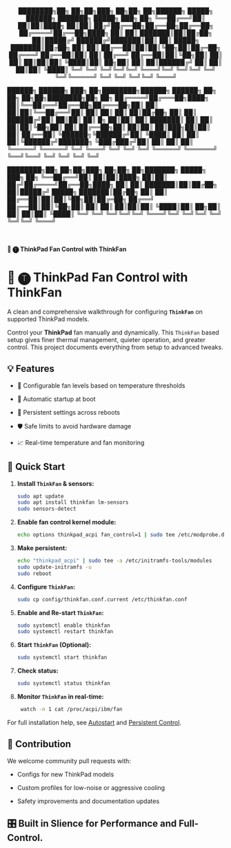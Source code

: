 <p align="center">
        ████████╗██╗  ██╗██╗███╗   ██╗██╗  ██╗██████╗  █████╗ ██████╗     ███████╗ █████╗ ███╗   ██╗
        ╚══██╔══╝██║  ██║██║████╗  ██║██║ ██╔╝██╔══██╗██╔══██╗██╔══██╗    ██╔════╝██╔══██╗████╗  ██║
           ██║   ███████║██║██╔██╗ ██║█████╔╝ ██████╔╝███████║██║  ██║    █████╗  ███████║██╔██╗ ██║
           ██║   ██╔══██║██║██║╚██╗██║██╔═██╗ ██╔═══╝ ██╔══██║██║  ██║    ██╔══╝  ██╔══██║██║╚██╗██║
           ██║   ██║  ██║██║██║ ╚████║██║  ██╗██║     ██║  ██║██████╔╝    ██║     ██║  ██║██║ ╚████║
           ╚═╝   ╚═╝  ╚═╝╚═╝╚═╝  ╚═══╝╚═╝  ╚═╝╚═╝     ╚═╝  ╚═╝╚═════╝     ╚═╝     ╚═╝  ╚═╝╚═╝  ╚═══╝
                                                                                                    
 ██████╗ ██████╗ ███╗   ██╗████████╗██████╗  ██████╗ ██╗         ██╗    ██╗██╗████████╗██╗  ██╗
██╔════╝██╔═══██╗████╗  ██║╚══██╔══╝██╔══██╗██╔═══██╗██║         ██║    ██║██║╚══██╔══╝██║  ██║
██║     ██║   ██║██╔██╗ ██║   ██║   ██████╔╝██║   ██║██║         ██║ █╗ ██║██║   ██║   ███████║
██║     ██║   ██║██║╚██╗██║   ██║   ██╔══██╗██║   ██║██║         ██║███╗██║██║   ██║   ██╔══██║
╚██████╗╚██████╔╝██║ ╚████║   ██║   ██║  ██║╚██████╔╝███████╗    ╚███╔███╔╝██║   ██║   ██║  ██║
 ╚═════╝ ╚═════╝ ╚═╝  ╚═══╝   ╚═╝   ╚═╝  ╚═╝ ╚═════╝ ╚══════╝     ╚══╝╚══╝ ╚═╝   ╚═╝   ╚═╝  ╚═╝
                                                                                               
████████╗██╗  ██╗██╗███╗   ██╗██╗  ██╗███████╗ █████╗ ███╗   ██╗
╚══██╔══╝██║  ██║██║████╗  ██║██║ ██╔╝██╔════╝██╔══██╗████╗  ██║
   ██║   ███████║██║██╔██╗ ██║█████╔╝ █████╗  ███████║██╔██╗ ██║
   ██║   ██╔══██║██║██║╚██╗██║██╔═██╗ ██╔══╝  ██╔══██║██║╚██╗██║
   ██║   ██║  ██║██║██║ ╚████║██║  ██╗██║     ██║  ██║██║ ╚████║
   ╚═╝   ╚═╝  ╚═╝╚═╝╚═╝  ╚═══╝╚═╝  ╚═╝╚═╝     ╚═╝  ╚═╝╚═╝  ╚═══╝

<br />
<br />
<span>
  <b>🔴 🅣 ThinkPad Fan Control with ThinkFan</b>
</span>
<br>
</p>

# 🔴 🅣 ThinkPad Fan Control with ThinkFan

A clean and comprehensive walkthrough for configuring **`ThinkFan`** on supported ThinkPad models.

Control your **ThinkPad** fan manually and dynamically. This `ThinkFan` based setup gives finer thermal management, quieter operation, and greater control. This project documents everything from setup to advanced tweaks.


## 💡 Features

- 🧊 Configurable fan levels based on temperature thresholds

- 🔁 Automatic startup at boot

- 💾 Persistent settings across reboots

- 🛡️ Safe limits to avoid hardware damage

- 📈 Real-time temperature and fan monitoring


## 🚀 Quick Start

1. **Install `ThinkFan` & sensors:**

    ```bash
    sudo apt update
    sudo apt install thinkfan lm-sensors
    sudo sensors-detect
    ```

2. **Enable fan control kernel module:**

    ```bash
    echo options thinkpad_acpi fan_control=1 | sudo tee /etc/modprobe.d/thinkfan.conf
    ```

3. **Make persistent:**

    ```bash
    echo "thinkpad_acpi" | sudo tee -a /etc/initramfs-tools/modules
    sudo update-initramfs -u
    sudo reboot
    ```

4. **Configure `ThinkFan`:**

    ```bash
    sudo cp config/thinkfan.conf.current /etc/thinkfan.conf
    ```

5. **Enable and Re-start `ThinkFan`:**

    ```bash
    sudo systemctl enable thinkfan
    sudo systemctl restart thinkfan
    ```

6. **Start `ThinkFan` (Optional):**

    ```bash
    sudo systemctl start thinkfan
    ```

8. **Check status:**

    ```bash
    sudo systemctl status thinkfan
    ```
9. **Monitor `ThinkFan` in real-time:**

   ```bash
    watch -n 1 cat /proc/acpi/ibm/fan
    ```


For full installation help, see [Autostart](docs/autostart.md) and [Persistent Control](docs/persistent-control.md).


## 🤝 Contribution

We welcome community pull requests with:

- Configs for new ThinkPad models

- Custom profiles for low-noise or aggressive cooling

- Safety improvements and documentation updates

## 🎛 **Built in Slience for Performance and Full-Control.**
